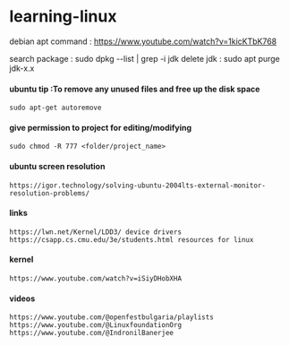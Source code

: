 

# learning-linux

debian apt command : https://www.youtube.com/watch?v=1kicKTbK768


search package : sudo dpkg --list | grep -i jdk
delete jdk : sudo apt purge jdk-x.x

####  ubuntu tip :To remove any unused files and free up the disk space

    sudo apt-get autoremove

#### give permission to project for editing/modifying 

    sudo chmod -R 777 <folder/project_name>

#### ubuntu screen resolution

    https://igor.technology/solving-ubuntu-2004lts-external-monitor-resolution-problems/


#### links

    https://lwn.net/Kernel/LDD3/ device drivers
    https://csapp.cs.cmu.edu/3e/students.html resources for linux

#### kernel

    https://www.youtube.com/watch?v=iSiyDHobXHA


#### videos

    https://www.youtube.com/@openfestbulgaria/playlists
    https://www.youtube.com/@LinuxfoundationOrg
    https://www.youtube.com/@IndronilBanerjee
